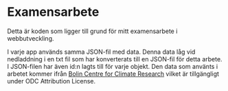 # Examensarbete

Detta är koden som ligger till grund för mitt examensarbete i webbutveckling.

I varje app används samma JSON-fil med data. Denna data låg vid nedladdning i en txt fil som har konverterats till en JSON-fil för detta arbete. I JSON-filen har även id:n lagts till för varje objekt. 
Den data som använts i arbetet kommer ifrån [Bolin Centre for Climate Research](https://bolin.su.se/data/stockholm-historical-thermometer-1) vilket är tillgängligt under ODC Attribution License. 
